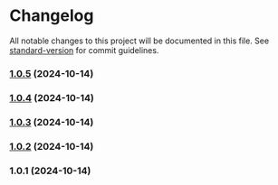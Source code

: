 # Changelog

All notable changes to this project will be documented in this file. See [standard-version](https://github.com/conventional-changelog/standard-version) for commit guidelines.

### [1.0.5](https://github.com/stesvis/react-module-demo/compare/v1.0.4...v1.0.5) (2024-10-14)

### [1.0.4](https://github.com/stesvis/react-module-demo/compare/v1.0.3...v1.0.4) (2024-10-14)

### [1.0.3](https://github.com/stesvis/react-module-demo/compare/v1.0.2...v1.0.3) (2024-10-14)

### [1.0.2](https://github.com/stesvis/react-module-demo/compare/v1.0.1...v1.0.2) (2024-10-14)

### 1.0.1 (2024-10-14)
